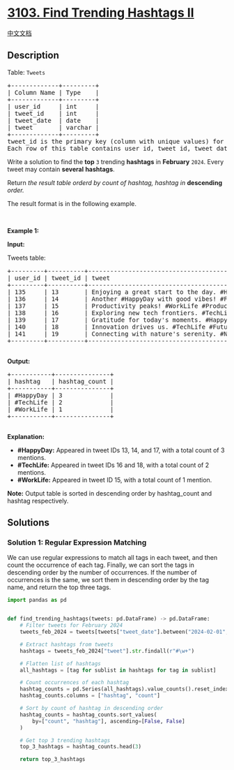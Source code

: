 # [3103. Find Trending Hashtags II](https://leetcode.com/problems/find-trending-hashtags-ii)

[中文文档](/solution/3100-3199/3103.Find%20Trending%20Hashtags%20II/README.md)

<!-- tags:Database -->

## Description

<p>Table: <code>Tweets</code></p>

<pre>
+-------------+---------+
| Column Name | Type    |
+-------------+---------+
| user_id     | int     |
| tweet_id    | int     |
| tweet_date  | date    |
| tweet       | varchar |
+-------------+---------+
tweet_id is the primary key (column with unique values) for this table.
Each row of this table contains user_id, tweet_id, tweet_date and tweet.
</pre>

<p>Write a solution to find the <strong>top</strong> <code>3</code> trending <strong>hashtags</strong> in <strong>February</strong> <code>2024</code>. Every tweet may contain <strong>several</strong> <strong>hashtags</strong>.</p>

<p>Return <em>the result table orderd by count of hashtag, hashtag in </em><strong>descending</strong><em> order.</em></p>

<p>The result format is in the following example.</p>

<p>&nbsp;</p>
<p><strong class="example">Example 1:</strong></p>

<div class="example-block">
<p><strong>Input:</strong></p>

<p>Tweets table:</p>

<pre class="example-io">
+---------+----------+------------------------------------------------------------+------------+
| user_id | tweet_id | tweet                                                      | tweet_date |
+---------+----------+------------------------------------------------------------+------------+
| 135     | 13       | Enjoying a great start to the day. #HappyDay #MorningVibes | 2024-02-01 |
| 136     | 14       | Another #HappyDay with good vibes! #FeelGood               | 2024-02-03 |
| 137     | 15       | Productivity peaks! #WorkLife #ProductiveDay               | 2024-02-04 |
| 138     | 16       | Exploring new tech frontiers. #TechLife #Innovation        | 2024-02-04 |
| 139     | 17       | Gratitude for today&#39;s moments. #HappyDay #Thankful         | 2024-02-05 |
| 140     | 18       | Innovation drives us. #TechLife #FutureTech                | 2024-02-07 |
| 141     | 19       | Connecting with nature&#39;s serenity. #Nature #Peaceful       | 2024-02-09 |
+---------+----------+------------------------------------------------------------+------------+
 </pre>

<p><strong>Output:</strong></p>

<pre class="example-io">
+-----------+---------------+
| hashtag   | hashtag_count |
+-----------+---------------+
| #HappyDay | 3             |
| #TechLife | 2             |
| #WorkLife | 1             |
+-----------+---------------+

</pre>

<p><strong>Explanation:</strong></p>

<ul>
	<li><strong>#HappyDay:</strong> Appeared in tweet IDs 13, 14, and 17, with a total count of 3 mentions.</li>
	<li><strong>#TechLife:</strong> Appeared in tweet IDs 16 and 18, with a total count of 2 mentions.</li>
	<li><strong>#WorkLife:</strong> Appeared in tweet ID 15, with a total count of 1 mention.</li>
</ul>

<p><b>Note:</b> Output table is sorted in descending order by hashtag_count and hashtag respectively.</p>
</div>

## Solutions

### Solution 1: Regular Expression Matching

We can use regular expressions to match all tags in each tweet, and then count the occurrence of each tag. Finally, we can sort the tags in descending order by the number of occurrences. If the number of occurrences is the same, we sort them in descending order by the tag name, and return the top three tags.

<!-- tabs:start -->

```python
import pandas as pd


def find_trending_hashtags(tweets: pd.DataFrame) -> pd.DataFrame:
    # Filter tweets for February 2024
    tweets_feb_2024 = tweets[tweets["tweet_date"].between("2024-02-01", "2024-02-29")]

    # Extract hashtags from tweets
    hashtags = tweets_feb_2024["tweet"].str.findall(r"#\w+")

    # Flatten list of hashtags
    all_hashtags = [tag for sublist in hashtags for tag in sublist]

    # Count occurrences of each hashtag
    hashtag_counts = pd.Series(all_hashtags).value_counts().reset_index()
    hashtag_counts.columns = ["hashtag", "count"]

    # Sort by count of hashtag in descending order
    hashtag_counts = hashtag_counts.sort_values(
        by=["count", "hashtag"], ascending=[False, False]
    )

    # Get top 3 trending hashtags
    top_3_hashtags = hashtag_counts.head(3)

    return top_3_hashtags
```

<!-- tabs:end -->

<!-- end -->

